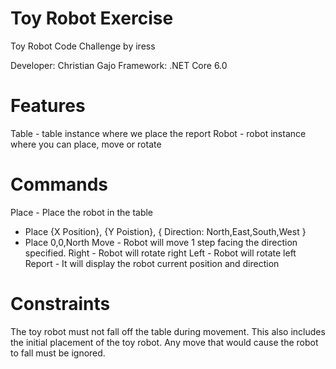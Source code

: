 # Toy Robot Exercise
Toy Robot Code Challenge by iress

Developer: Christian Gajo
Framework: .NET Core 6.0

# Features
Table - table instance where we place the report
Robot - robot instance where you can place, move or rotate

# Commands
Place - Place the robot in the table
  - Place {X Position}, {Y Poistion}, { Direction: North,East,South,West }
  - Place 0,0,North
Move - Robot will move 1 step facing the direction specified.
Right - Robot will rotate right
Left - Robot will rotate left
Report - It will display the robot current position and direction

# Constraints
The toy robot must not fall off the table during movement. This also includes the initial placement of the toy robot. Any
move that would cause the robot to fall must be ignored.
